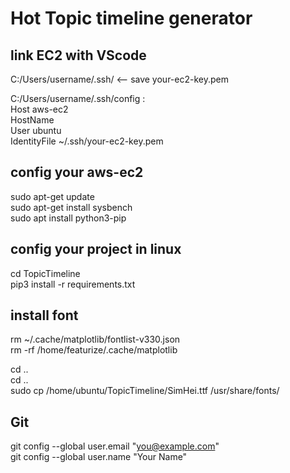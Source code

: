 # Hot Topic timeline generator

## link EC2 with VScode
C:/Users/username/.ssh/ <-- save your-ec2-key.pem  

C:/Users/username/.ssh/config :  
Host aws-ec2  
    HostName <your-ec2-ip-address>  
    User ubuntu  
    IdentityFile ~/.ssh/your-ec2-key.pem  

## config your aws-ec2  
sudo apt-get update  
sudo apt-get install sysbench  
sudo apt install python3-pip  

## config your project in linux  
cd TopicTimeline  
pip3 install -r requirements.txt  

## install font
rm ~/.cache/matplotlib/fontlist-v330.json  
rm -rf /home/featurize/.cache/matplotlib 

cd ..  
cd ..  
sudo cp /home/ubuntu/TopicTimeline/SimHei.ttf /usr/share/fonts/  

## Git
git config --global user.email "you@example.com"  
git config --global user.name "Your Name"  
